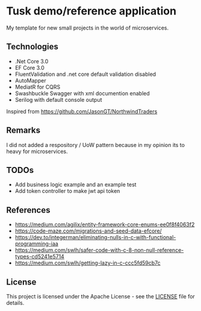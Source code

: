 # Tusk demo/reference application

My template for new small projects in the world of microservices.

## Technologies

* .Net Core 3.0
* EF Core 3.0
* FluentValidation and .net core default validation disabled
* AutoMapper
* MediatR for CQRS
* Swashbuckle Swagger with xml documention enabled
* Serilog with default console output

Inspired from <https://github.com/JasonGT/NorthwindTraders>

## Remarks

I did not added a respository / UoW pattern because in my opinion its to heavy for microservices.

## TODOs

* Add business logic example and an example test
* Add token controller to make jwt api token

## References

* <https://medium.com/agilix/entity-framework-core-enums-ee0f8f4063f2>
* <https://code-maze.com/migrations-and-seed-data-efcore/>
* <https://dev.to/integerman/eliminating-nulls-in-c-with-functional-programming-iaa>
* <https://medium.com/swlh/safer-code-with-c-8-non-null-reference-types-cd5241e5714>
* <https://medium.com/swlh/getting-lazy-in-c-ccc5fd59cb7c>

## License

This project is licensed under the Apache License - see the [LICENSE](https://github.com/FJuette/tusk-ms/blob/master/LICENSE) file for details.
